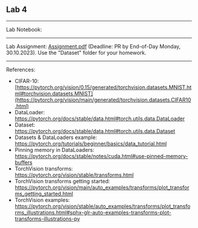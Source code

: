 ## Lab 4

***
Lab Notebook: 

***
Lab Assignment: [Assignment.pdf](./Assignment.pdf) (Deadline: PR by End-of-Day Monday, 30.10.2023). Use the "Dataset" folder for your homework.

***
References:
 - CIFAR-10: [https://pytorch.org/vision/0.15/generated/torchvision.datasets.MNIST.html#torchvision.datasets.MNIST](https://pytorch.org/vision/main/generated/torchvision.datasets.CIFAR10.html)
 - DataLoader: https://pytorch.org/docs/stable/data.html#torch.utils.data.DataLoader
 - Dataset: https://pytorch.org/docs/stable/data.html#torch.utils.data.Dataset
 - Datasets & DataLoaders example: https://pytorch.org/tutorials/beginner/basics/data_tutorial.html
 - Pinning memory in DataLoaders: https://pytorch.org/docs/stable/notes/cuda.html#use-pinned-memory-buffers
 - TorchVision transforms: https://pytorch.org/vision/stable/transforms.html
 - TorchVision transforms getting started: https://pytorch.org/vision/main/auto_examples/transforms/plot_transforms_getting_started.html
 - TorchVision examples: https://pytorch.org/vision/stable/auto_examples/transforms/plot_transforms_illustrations.html#sphx-glr-auto-examples-transforms-plot-transforms-illustrations-py
